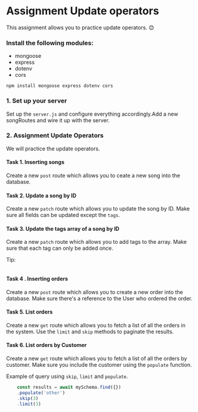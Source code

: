 # Assignment Update operators 
This assignment allows you to practice update operators. 😊

### Install the following modules: 
+ mongoose 
+ express
+ dotenv
+ cors

`npm install mongoose express dotenv cors`

### 1. Set up your server
Set up the `server.js` and configure everything accordingly.Add a new songRoutes and wire it up with the server. 

### 2. Assignment Update Operators 
We will practice the update operators.

#### Task 1. Inserting songs 
Create a new `post` route which allows you to ceate a new song into the database. 

#### Task 2. Update a song by ID  
Create a new `patch` route which allows you to update the song by ID. Make sure all fields can be updated except the `tags`.  

#### Task 3. Update the tags array of a song by ID
Create a new `patch` route which allows you to add tags to the array. Make sure that each tag can only be added once. 

Tip: 

````javascript 


````


#### Task 4 . Inserting orders
Create a new `post` route which allows you to create a new order into the database. 
Make sure there's a reference to the User who ordered the order.

#### Task 5. List orders
Create a new `get` route which allows you to fetch a list of all the orders in the system. 
Use the `limit` and `skip` methods to paginate the results. 

#### Task 6. List orders by Customer
Create a new `get` route which allows you to fetch a list of all the orders by customer. Make sure you include the customer using the `populate` function.

Example of query using `skip`, `limit` and `populate`.
````javascript
    const results = await mySchema.find({})
    .populate('other')
    .skip(3)
    .limit(3)
````



